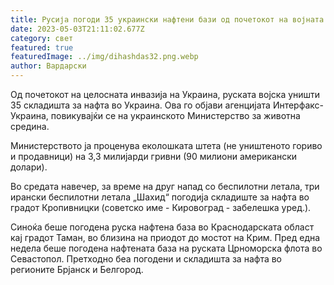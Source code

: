 ```yaml
---
title: Русија погоди 35 украински нафтени бази од почетокот на војната
date: 2023-05-03T21:11:02.677Z
category: свет
featured: true
featuredImage: ../img/dihashdas32.png.webp
author: Вардарски
---
```


Од почетокот на целосната инвазија на Украина, руската војска уништи 35 складишта за нафта во Украина. Ова го објави агенцијата Интерфакс-Украина, повикувајќи се на украинското Министерство за животна средина.

Министерството ја проценува еколошката штета (не уништеното гориво и продавници) на 3,3 милијарди гривни (90 милиони американски долари).

Во средата навечер, за време на друг напад со беспилотни летала, три ирански беспилотни летала „Шахид“ погодија складиште за нафта во градот Кропивницки (советско име - Кировоград - забелешка уред.).

Синоќа беше погодена руска нафтена база во Краснодарската област кај градот Таман, во близина на приодот до мостот на Крим. Пред една недела беше погодена нафтената база на руската Црноморска флота во Севастопол. Претходно беа погодени и складишта за нафта во регионите Брјанск и Белгород.
